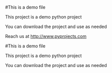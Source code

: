#This is a demo file

This project is a demo python project

You can download the project and use as needed

Reach us at http://www.pyprojects.com


#This is a demo file

This project is a demo python project

You can download the project and use as needed

